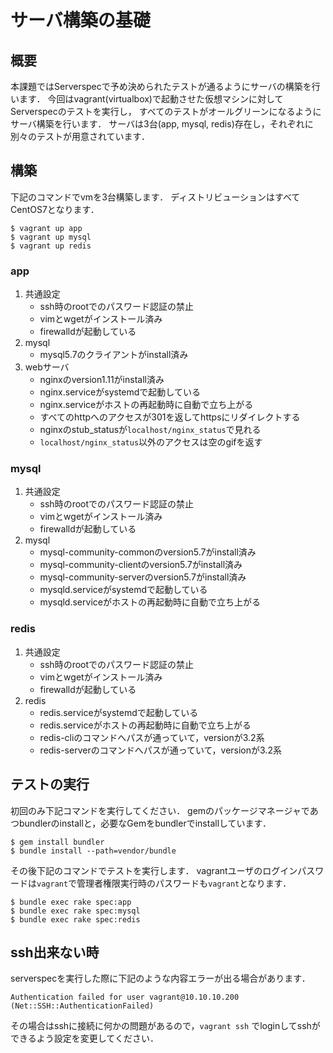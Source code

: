 # サーバ構築の基礎

## 概要

本課題ではServerspecで予め決められたテストが通るようにサーバの構築を行います．
今回はvagrant(virtualbox)で起動させた仮想マシンに対してServerspecのテストを実行し，
すべてのテストがオールグリーンになるようにサーバ構築を行います．
サーバは3台(app, mysql, redis)存在し，それぞれに別々のテストが用意されています．

## 構築

下記のコマンドでvmを3台構築します．
ディストリビューションはすべてCentOS7となります．

```
$ vagrant up app
$ vagrant up mysql
$ vagrant up redis
```

### app

1. 共通設定
	- ssh時のrootでのパスワード認証の禁止
	- vimとwgetがインストール済み
	- firewalldが起動している
1. mysql
	- mysql5.7のクライアントがinstall済み
1. webサーバ
	- nginxのversion1.11がinstall済み
	- nginx.serviceがsystemdで起動している
	- nginx.serviceがホストの再起動時に自動で立ち上がる
	- すべてのhttpへのアクセスが301を返してhttpsにリダイレクトする
	- nginxのstub_statusが`localhost/nginx_status`で見れる
	- `localhost/nginx_status`以外のアクセスは空のgifを返す

### mysql

1. 共通設定
	- ssh時のrootでのパスワード認証の禁止
	- vimとwgetがインストール済み
	- firewalldが起動している
1. mysql
	- mysql-community-commonのversion5.7がinstall済み
	- mysql-community-clientのversion5.7がinstall済み
	- mysql-community-serverのversion5.7がinstall済み
	- mysqld.serviceがsystemdで起動している
	- mysqld.serviceがホストの再起動時に自動で立ち上がる

### redis

1. 共通設定
	- ssh時のrootでのパスワード認証の禁止
	- vimとwgetがインストール済み
	- firewalldが起動している
1. redis
	- redis.serviceがsystemdで起動している
	- redis.serviceがホストの再起動時に自動で立ち上がる
	- redis-cliのコマンドへパスが通っていて，versionが3.2系
	- redis-serverのコマンドへパスが通っていて，versionが3.2系

## テストの実行

初回のみ下記コマンドを実行してください．
gemのパッケージマネージャであつbundlerのinstallと，必要なGemをbundlerでinstallしています．

```
$ gem install bundler
$ bundle install --path=vendor/bundle
```

その後下記のコマンドでテストを実行します．
vagrantユーザのログインパスワードは`vagrant`で管理者権限実行時のパスワードも`vagrant`となります．

```
$ bundle exec rake spec:app
$ bundle exec rake spec:mysql
$ bundle exec rake spec:redis
```

## ssh出来ない時

serverspecを実行した際に下記のような内容エラーが出る場合があります．

```
Authentication failed for user vagrant@10.10.10.200 (Net::SSH::AuthenticationFailed)
```

その場合はsshに接続に何かの問題があるので，`vagrant ssh` でloginしてsshができるよう設定を変更してください．
